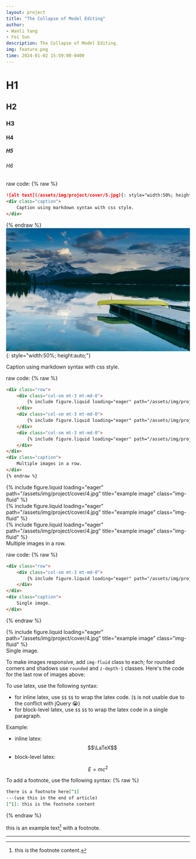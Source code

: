 ```yaml
---
layout: project
title: "The Collapse of Model Editing"
author:
- Wanli Yang
- Fei Sun
description: The Collapse of Model Editing.
img: feature.png
time: 2024-01-02 15:59:00-0400
---
```

# H1
## H2
### H3
#### H4
##### H5
###### H6

raw code:
{% raw %}
```markdown
![alt text](/assets/img/project/cover/5.jpg){: style="width:50%; height:auto;"}
<div class="caption">
    Caption using markdown syntax with css style.
</div>
```

{% endraw %}
![alt text](/assets/img/project/cover/5.jpg){: style="width:50%; height:auto;"}
<div class="caption">
    Caption using markdown syntax with css style.
</div>

raw code:
{% raw %}
```html
<div class="row">
    <div class="col-sm mt-3 mt-md-0">
        {% include figure.liquid loading="eager" path="/assets/img/project/cover/4.jpg" title="example image" class="img-fluid" %}
    </div>
    <div class="col-sm mt-3 mt-md-0">
        {% include figure.liquid loading="eager" path="/assets/img/project/cover/4.jpg" title="example image" class="img-fluid" %}
    </div>
    <div class="col-sm mt-3 mt-md-0">
        {% include figure.liquid loading="eager" path="/assets/img/project/cover/4.jpg" title="example image" class="img-fluid" %}
    </div>
</div>
<div class="caption">
    Multiple images in a row.
</div>
{% endraw %}
```
<div class="row">
    <div class="col-sm mt-3 mt-md-0">
        {% include figure.liquid loading="eager" path="/assets/img/project/cover/4.jpg" title="example image" class="img-fluid" %}
    </div>
    <div class="col-sm mt-3 mt-md-0">
        {% include figure.liquid loading="eager" path="/assets/img/project/cover/4.jpg" title="example image" class="img-fluid" %}
    </div>
    <div class="col-sm mt-3 mt-md-0">
        {% include figure.liquid loading="eager" path="/assets/img/project/cover/4.jpg" title="example image" class="img-fluid" %}
    </div>
</div>
<div class="caption">
    Multiple images in a row.
</div>

raw code:
{% raw %}
```html
<div class="row">
    <div class="col-sm mt-3 mt-md-0">
        {% include figure.liquid loading="eager" path="/assets/img/project/cover/4.jpg" title="example image" class="img-fluid" %}
    </div>
</div>
<div class="caption">
    Single image.
</div>
```
{% endraw %}
<div class="row">
    <div class="col-sm mt-3 mt-md-0">
        {% include figure.liquid loading="eager" path="/assets/img/project/cover/4.jpg" title="example image" class="img-fluid" %}
    </div>
</div>
<div class="caption">
    Single image.
</div>

To make images responsive, add `img-fluid` class to each; for rounded corners and shadows use `rounded` and `z-depth-1` classes.
Here's the code for the last row of images above:

To use latex, use the following syntax:
- for inline latex, use `$$` `$$` to wrap the latex code. (`$` is not usable due to the conflict with jQuery 😭)
- for block-level latex, use `$$` `$$` to wrap the latex code in a single paragraph.

Example:
- inline latex: $$\LaTeX$$
- block-level latex:

$$
E = mc^2
$$

To add a footnote, use the following syntax:
{% raw %}
```markdown
there is a footnote here[^1]
---(use this in the end of article)
[^1]: this is the footnote content
```
{% endraw %}

this is an example text[^1] with a footnote.

---

[^1]: this is the footnote content.


